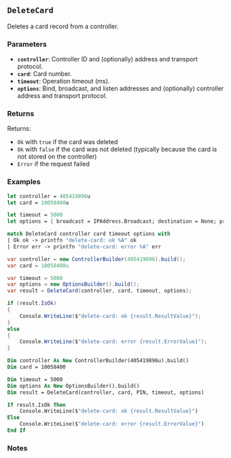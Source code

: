 ## `DeleteCard`

Deletes a card record from a controller.

### Parameters
- **`controller`**: Controller ID and (optionally) address and transport protocol.
- **`card`**: Card number.
- **`timeout`**: Operation timeout (ms).
- **`options`**: Bind, broadcast, and listen addresses and (optionally) controller address and transport protocol.

### Returns

Returns:
- `Ok` with `true` if the card was deleted
- `Ok` with `false` if the card was not deleted (typically because the card is not stored on the controller)
- `Error` if the request failed

### Examples

```fsharp
let controller = 405419896u
let card = 10058400u

let timeout = 5000
let options = { broadcast = IPAddress.Broadcast; destination = None; protoocol = None; debug = true }

match DeleteCard controller card timeout options with
| Ok ok -> printfn "delete-card: ok %A" ok
| Error err -> printfn "delete-card: error %A" err
```

```csharp
var controller = new ControllerBuilder(405419896).build();
var card = 10058400u

var timeout = 5000
var options = new OptionsBuilder().build();
var result = DeleteCard(controller, card, timeout, options);

if (result.IsOk)
{
    Console.WriteLine($"delete-card: ok {result.ResultValue}");
}
else
{
    Console.WriteLine($"delete-card: error {result.ErrorValue}");
}
```

```vb
Dim controller As New ControllerBuilder(405419896u).build()
Dim card = 10058400

Dim timeout = 5000
Dim options As New OptionsBuilder().build()
Dim result = DeleteCard(controller, card, PIN, timeout, options)

If result.IsOk Then
    Console.WriteLine($"delete-card: ok {result.ResultValue}")
Else
    Console.WriteLine($"delete-card: error {result.ErrorValue}")
End If
```

### Notes
